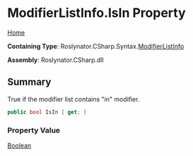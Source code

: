 # ModifierListInfo\.IsIn Property

[Home](../../../../../README.md)

**Containing Type**: Roslynator\.CSharp\.Syntax\.[ModifierListInfo](../README.md)

**Assembly**: Roslynator\.CSharp\.dll

## Summary

True if the modifier list contains "in" modifier\.

```csharp
public bool IsIn { get; }
```

### Property Value

[Boolean](https://docs.microsoft.com/en-us/dotnet/api/system.boolean)

